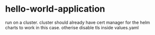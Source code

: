 # hello-world-application

run on a cluster.
cluster should already have cert manager for the helm charts to work in this case. otherise disable tls inside values.yaml
